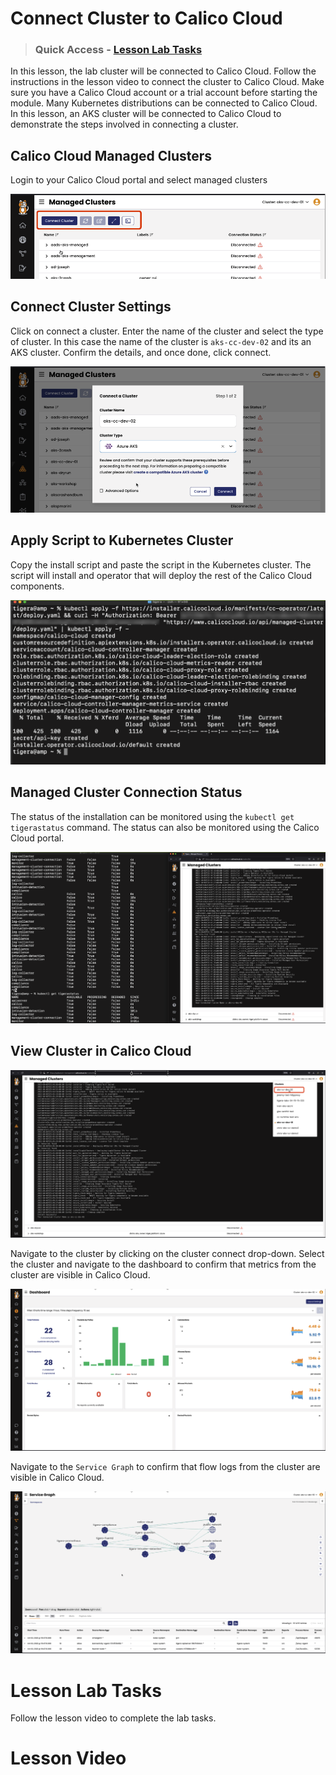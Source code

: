 # Connect Cluster to Calico Cloud

> ### Quick Access - [Lesson Lab Tasks](#Lesson-Lab-Tasks) 

In this lesson, the lab cluster will be connected to Calico Cloud. Follow the instructions in the lesson video to connect the cluster to Calico Cloud. Make sure you have a Calico Cloud account or a trial account before starting the module. Many Kubernetes distributions can be connected to Calico Cloud. In this lesson, an AKS cluster will be connected to Calico Cloud to demonstrate the steps involved in connecting a cluster. 

## Calico Cloud Managed Clusters

Login to your Calico Cloud portal and select managed clusters

![manage.clusters.png](images/manage-clusters.png)

## Connect Cluster Settings

Click on connect a cluster. Enter the name of the cluster and select the type of cluster. In this case the name of the cluster is `aks-cc-dev-02` and its an AKS cluster. Confirm the details, and once done, click connect. 

![connect.clusters.png](images/connect-cluster.png)

## Apply Script to Kubernetes Cluster

Copy the install script and paste the script in the Kubernetes cluster. The script will install and operator that will deploy the rest of the Calico Cloud components. 

![apply-script.png](images/apply-script.png)

## Managed Cluster Connection Status

The status of the installation can be monitored using the `kubectl get tigerastatus` command. The status can also be monitored using the Calico Cloud portal. 

![connect.complete.png](images/connect-complete.png)

## View Cluster in Calico Cloud

![select-cluster.png](images/select-cluster.png)

Navigate to the cluster by clicking on the cluster connect drop-down. Select the cluster and navigate to the dashboard to confirm that metrics from the cluster are visible in Calico Cloud.

![cluster-dashboard.png](images/cluster-dashboard.png)

Navigate to the `Service Graph` to confirm that flow logs from the cluster are visible in Calico Cloud.

![cluster-graph.png](images/cluster-graph.png)



# Lesson Lab Tasks

Follow the lesson video to complete the lab tasks. 

# Lesson Video
